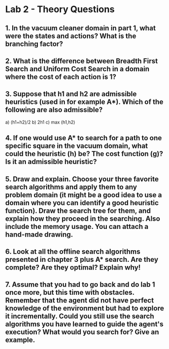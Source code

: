 # Lab 2 - Theory Questions

## 1. In the vacuum cleaner domain in part 1, what were the states and actions? What is the branching factor?

## 2. What is the difference between Breadth First Search and Uniform Cost Search in a domain where the cost of each action is 1?

## 3. Suppose that h1 and h2 are admissible heuristics (used in for example A*). Which of the following are also admissible?
a) (h1+h2)/2
b) 2h1
c) max (h1,h2)

## 4. If one would use A* to search for a path to one specific square in the vacuum domain, what could the heuristic (h) be? The cost function (g)? Is it an admissible heuristic?

## 5. Draw and explain. Choose your three favorite search algorithms and apply them to any problem domain (it might be a good idea to use a domain where you can identify a good heuristic function). Draw the search tree for them, and explain how they proceed in the searching. Also include the memory usage. You can attach a hand-made drawing.

## 6. Look at all the offline search algorithms presented in chapter 3 plus A* search. Are they complete? Are they optimal? Explain why!

## 7. Assume that you had to go back and do lab 1 once more, but this time with obstacles. Remember that the agent did not have perfect knowledge of the environment but had to explore it incrementally. Could you still use the search algorithms you have learned to guide the agent's execution? What would you search for? Give an example.
